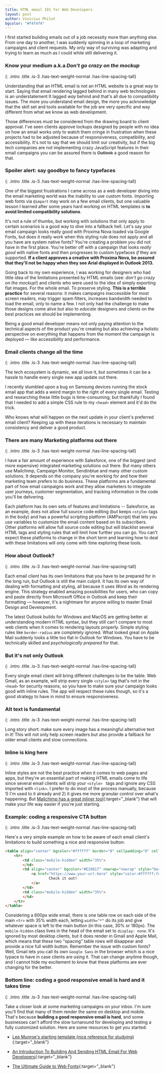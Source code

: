 ```yaml
--- 
title: HTML email 101 for Web Developers
layout: post
author: Vinicius Philot
bgcolor: "#f4f4f4"
---
```


I first started building emails out of a job necessity more than anything else. From one day to another, I was suddenly spinning in a loop of marketing campaigns and client requests. My only way of surviving was adapting and trying to learn as much as I could while still delivering it.

### Know your medium a.k.a *Don't go crazy on the mockup*
{: .intro .title .is-3 .has-text-weight-normal .has-line-spacing-tall}

Understanding that an HTML email is not an HTML website is a great way to start. Saying that email rendering lagged behind in many web technologies is an understatement It lagged *way* behind and that's all due to compatibility issues. The more you understand email design, the more you acknowledge that the skill set and tools available for the job are very specific and way different from what we know as web development.

Those differences must be considered from the drawing board to client approval. I've seen clients approve lockups designed by people with no idea on how an email works only to watch them cringe in frustration when these projects had to be adjusted because of responsiveness, compatibility, and accessibility. It's not to say that we should limit our creativity, but if the big tech companies are not implementing crazy JavaScript features in their email campaigns you can be assured there is ~~Outlook~~ a good reason for that.

### Spoiler alert: say goodbye to fancy typefaces
{: .intro .title .is-3 .has-text-weight-normal .has-line-spacing-tall}

One of the biggest frustrations I came across as a web developer diving into the email marketing world was the inability to use custom fonts. Importing web fonts via `@import` may work on a few email clients, but one valuable lesson I learned after some years hard working on HTML templates is **to avoid limited compatibility solutions**.

It's not a rule of thumbs, but working with solutions that only apply to certain scenarios is a good way to dive into a fallback hell. Let's say your email campaign looks really good with Proxima Nova loaded via Google Fonts, but does it really work when this styling rule does not apply and all you have are system native fonts? You're creating a problem you did not have in the first place. You're better off with a campaign that looks *really good* with native fonts and then progresses to custom typefaces *if* they are supported. **If a client approves a creative with Proxima Nova, be assured that they'll not be happy when they see Arial displayed in Outlook 2013.**

Going back to my own experience, I was working for designers who had little idea of the limitations presented by HTML emails (see: *don't go crazy on the mockup!*) and clients who were used to the idea of simply exporting flat images. For the whole email. To preserve styling. **This is a terrible practice** for several reasons: it makes campaigns inaccessible for most screen readers, may trigger spam filters, increases bandwidth needed to load the email, only to name a few. I not only had the challenge to make those designs come alive but also to *educate* designers and clients on the best practices we should be implementing.

Being a good email developer means not only paying attention to the technical aspects of the product you're creating but also achieving a holistic perspective on everything that happens from the moment the campaign is deployed &mdash; like accessibility and performance. 

### Email clients change all the time
{: .intro .title .is-3 .has-text-weight-normal .has-line-spacing-tall}

The tech ecosystem is dynamic, we all love it, but sometimes it can be a hassle to handle every single new app update out there. 

I recently stumbled upon a bug on Samsung devices running the stock email app that adds a weird margin to the right of every single email. Testing and researching these little bugs is time-consuming, but thankfully I found that I needed to add a simple CSS rule to my `<head>` element and it'd do the trick.

Who knows what will happen on the next update in your client's preferred email client? Keeping up with these iterations is necessary to maintain consistency and deliver a good product.

### There are many Marketing platforms out there
{: .intro .title .is-3 .has-text-weight-normal .has-line-spacing-tall}

I have a fair amount of experience with Salesforce, one of the biggest (and more expensive) integrated marketing solutions out there. But many others use Mailchimp, Campaign Monitor, Sendinblue and many other custom solutions. It depends on the company you're working for and how their marketing team prefers to do business. These platforms are a fundamental part of how email campaigns work and they allow marketers to integrate user journeys, customer segmentation, and tracking information in the code you'll be delivering. 

Each platform has its own sets of features and limitations -- Salesforce, as an example, does not allow full source code editing (but keeps `<style>` tags in the body) and has a powerful scripting platform (AMPscript) that lets you use variables to customize the email content based on its subscribers. Other platforms will allow full source code editing but will blacklist several HTML tags and styling rules that will limit how further you can go. You can't expect these platforms to change in the short term and learning how to deal with these limitations will only come with time exploring these tools.

### How about Outlook?
{: .intro .title .is-3 .has-text-weight-normal .has-line-spacing-tall}

Each email client has its own limitations that you have to be prepared for in the long run, but Outlook is still the main culprit. It has its own way of dealing with formatting and styling, all because it uses *Word* as its rendering engine. This strategy enabled amazing possibilities for users, who can copy and paste directly from Microsoft Office in Outlook and keep their formatting &mdash; however, it's a nightmare for anyone willing to master Email Design and Development.

The latest Outlook builds for Windows and MacOS are getting better at understanding modern HTML syntax, but they still can't compare to most web clients when it comes to rendering layouts properly. Simple styling rules like `border-radius` are completely ignored. What looked great on Apple Mail suddenly looks a little too flat in Outlook for Windows. You have to be technically skilled and *psychologically prepared* for that.

### But it's not only Outlook 
{: .intro .title .is-3 .has-text-weight-normal .has-line-spacing-tall}

Every single email client will bring different challenges to be the table. Web Gmail, as an example, will strip every single `<style>` tag that's not in the `<head>` for security reasons, so you have to make sure your campaign looks good with inline rules. The app will respect these rules though, so it's a good strategy to have in mind to ensure responsiveness.

### Alt text is fundamental
{: .intro .title .is-3 .has-text-weight-normal .has-line-spacing-tall}

Long story short: make sure every image has a meaningful alternative text in it! This will not only help screen readers but also provide a fallback for older email clients and slow connections. 

### Inline is king here
{: .intro .title .is-3 .has-text-weight-normal .has-line-spacing-tall}

Inline styles are not the best practice when it comes to web pages and apps, but they're an essential part of making HTML emails come to life since several email clients will strip your `<style> ` tags and ignore any CSS imported with  `<link>`. I prefer to do most of the process manually, because 1) I'm used to it already and 2) it gives me more granular control over what's happening. But [Mailchimp has a great inliner tool](https://templates.mailchimp.com/resources/inline-css/){:target="_blank"} that will make your life way easier if you're just starting.

### Example: coding a responsive CTA button
{: .intro .title .is-3 .has-text-weight-normal .has-line-spacing-tall}

Here's a very simple example on how to be aware of each email client's limitations to build something a nice and responsive button:

```html
<table align="center" bgcolor="#ffffff" border="0" cellpadding="0" cellspacing="0" style="border-collapse:collapse;margin-bottom:5px;" width="100%">
    <tr>
        <td class="mobile-hidden" width="35%">
        </td>
        <td align="center" bgcolor="#E19617" nowrap="nowrap" style="border-radius: 2px;padding-left:15px; padding-right: 15px; padding-top: 15px; padding-bottom: 15px;" width="*">
            <a href="https://www.your-url-here" style="color:#ffffff;font-family: Google Sans, Arial, Helvetica, sans-serif;font-size:20px;font-weight:bold;line-height:110%;text-decoration:none;" target="_blank">
                    Check it out!
            </a>
        </td>
        <td class="mobile-hidden" width="35%">
        </td>
    </tr>
</table>
```

Considering a 600px wide email, there is one table row on each side of the main `<tr>` with 35% width each, letting `width="*"` do its job and give whatever space is left to the main button (in this case, 30% or 180px). The `mobile-hidden` class lives in the head of the email set to `display: none`. It's ignored by most desktop clients, but it does render in Gmail and Apple Mail, which means that these two "spacing" table rows will disappear and provide a nice full width button. Remember the issue with custom fonts? Well, Gmail lets you call its own `Google Sans` in the browser which is a nice typace to have in case clients are using it. That can change anytime though, and I cannot hide my excitement to know that these platforms are ever changing for the better.

### Bottom line: coding a good responsive email is hard and it takes time 
{: .intro .title .is-3 .has-text-weight-normal .has-line-spacing-tall}

Take a closer look at some marketing campaigns on your inbox. I'm sure you'll find that many of them render the same on desktop and mobile. That's because **building a good responsive email is hard**, and some businesses can't afford the slow turnaround for developing and testing a fully customized solution. Here are some resources to get you started:

* [Lee Munroe's starting template (nice reference for studying)](https://github.com/leemunroe/responsive-html-email-template){:target="_blank"}

* [An Introduction To Building And Sending HTML Email For Web Developers](https://www.smashingmagazine.com/2017/01/introduction-building-sending-html-email-for-web-developers/){:target="_blank"}

* [The Ultimate Guide to Web Fonts](https://litmus.com/blog/the-ultimate-guide-to-web-fonts){:target="_blank"}
